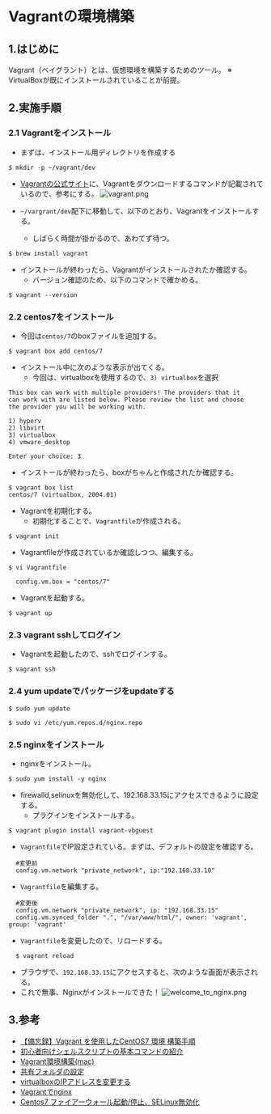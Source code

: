 # Vagrantの環境構築

## 1.はじめに
Vagrant（ベイグラント）とは、仮想環境を構築するためのツール。
※ VirtualBoxが既にインストールされていることが前提。

## 2.実施手順
### 2.1 Vagrantをインストール
- まずは、インストール用ディレクトリを作成する
```shell:ディレクトリの作成
$ mkdir -p ~/vagrant/dev
```

- [Vagrantの公式サイト](https://www.vagrantup.com/downloads.html)に、Vagrantをダウンロードするコマンドが記載されているので、参考にする。
![vagrant.png](https://qiita-image-store.s3.ap-northeast-1.amazonaws.com/0/1159639/fb0cb79c-aaa1-6177-ece1-a2d3d7debc2c.png)

- `~/vargrant/dev`配下に移動して、以下のとおり、Vagrantをインストールする。
    - しばらく時間が掛かるので、あわてず待つ。
```
$ brew install vagrant
```
- インストールが終わったら、Vagrantがインストールされたか確認する。
    - バージョン確認のため、以下のコマンドで確かめる。
```
$ vagrant --version
```
### 2.2 centos7をインストール
- 今回は`centos/7`のboxファイルを追加する。
```
$ vagrant box add centos/7 
```
- インストール中に次のような表示が出てくる。
    - 今回は、virtualboxを使用するので、`3) virtualbox`を選択
```
This box can work with multiple providers! The providers that it
can work with are listed below. Please review the list and choose
the provider you will be working with.

1) hyperv
2) libvirt
3) virtualbox
4) vmware_desktop

Enter your choice: 3
```
- インストールが終わったら、boxがちゃんと作成されたか確認する。
```
$ vagrant box list        
centos/7 (virtualbox, 2004.01)
```
- Vagrantを初期化する。
    - 初期化することで、`Vagrantfile`が作成される。
```
$ vagrant init
```
- Vagrantfileが作成されているか確認しつつ、編集する。
```
$ vi Vagrantfile
```
``` shell:Vagrantfile
  config.vm.box = "centos/7"
```
- Vagrantを起動する。
```
$ vagrant up
```
### 2.3 vagrant sshしてログイン
- Vagrantを起動したので、sshでログインする。
```
$ vagrant ssh
```
### 2.4 yum updateでパッケージをupdateする
```
$ sudo yum update 
```
```
$ sudo vi /etc/yum.repos.d/nginx.repo
```

### 2.5 nginxをインストール
- nginxをインストール。
```
$ sudo yum install -y nginx
```
- firewalld,selinuxを無効化して、192.168.33.15にアクセスできるように設定する。
    - プラグインをインストールする。
```
$ vagrant plugin install vagrant-vbguest
```
- `Vagrantfile`でIP設定されている。まずは、デフォルトの設定を確認する。
```shell:Vagrantfile
  #変更前
  config.vm.network "private_network", ip:"192.168.33.10"
```
- `Vagrantfile`を編集する。
```shell:Vagrantfile
  #変更後
  config.vm.network "private_network", ip: "192.168.33.15"
  config.vm.synced_folder ".", "/var/www/html/", owner: 'vagrant', group: 'vagrant'
```
- `Vagrantfile`を変更したので、リロードする。
```
  $ vagrant reload
```
- ブラウザで、`192.168.33.15`にアクセスすると、次のような画面が表示される。
- これで無事、Nginxがインストールできた！
![welcome_to_nginx.png](https://qiita-image-store.s3.ap-northeast-1.amazonaws.com/0/1159639/cfce2d9c-0a6f-95ad-9a57-ebe5a62cbd09.png)

## 3.参考
- [【備忘録】Vagrant を使用したCentOS7 環境 構築手順](https://qiita.com/Haruka-Ogawa/items/46f784e7f7cd44c6092d)
- [初心者向けシェルスクリプトの基本コマンドの紹介](https://qiita.com/zayarwinttun/items/0dae4cb66d8f4bd2a337)
- [Vagrant環境構築(mac)](https://wiki.adachin.me/archives/360)
- [共有フォルダの設定](https://wiki.adachin.me/archives/235/)
- [virtualboxのIPアドレスを変更する](https://qiita.com/K-N/items/a597b684562e5b1da6a5)
- [Vagrantでnginx](https://ideal-reality.com/computer/server/vagrant-nginx/)
- [Centos7 ファイアーウォール起動/停止、SELinux無効化](https://www.undercoverlog.com/entry/2018/05/02/095248)
